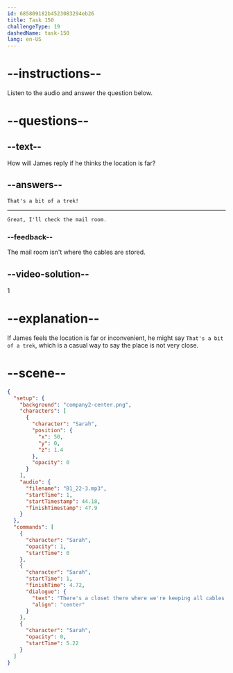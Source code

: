 ```yaml
---
id: 685809182b4523083294eb26
title: Task 150
challengeType: 19
dashedName: task-150
lang: en-US
---
```


<!-- (Audio) Sarah: There's a closet there where we're keeping all cables and related accessories. -->

<!-- SPEAKING -->

# --instructions--

Listen to the audio and answer the question below.

# --questions--

## --text--

How will James reply if he thinks the location is far?

## --answers--

`That's a bit of a trek!`

---

`Great, I'll check the mail room.`

### --feedback--

The mail room isn't where the cables are stored.

## --video-solution--

1

# --explanation--

If James feels the location is far or inconvenient, he might say `That's a bit of a trek`, which is a casual way to say the place is not very close.

# --scene--

```json
{
  "setup": {
    "background": "company2-center.png",
    "characters": [
      {
        "character": "Sarah",
        "position": {
          "x": 50,
          "y": 0,
          "z": 1.4
        },
        "opacity": 0
      }
    ],
    "audio": {
      "filename": "B1_22-3.mp3",
      "startTime": 1,
      "startTimestamp": 44.18,
      "finishTimestamp": 47.9
    }
  },
  "commands": [
    {
      "character": "Sarah",
      "opacity": 1,
      "startTime": 0
    },
    {
      "character": "Sarah",
      "startTime": 1,
      "finishTime": 4.72,
      "dialogue": {
        "text": "There's a closet there where we're keeping all cables and related accessories.",
        "align": "center"
      }
    },
    {
      "character": "Sarah",
      "opacity": 0,
      "startTime": 5.22
    }
  ]
}
```

